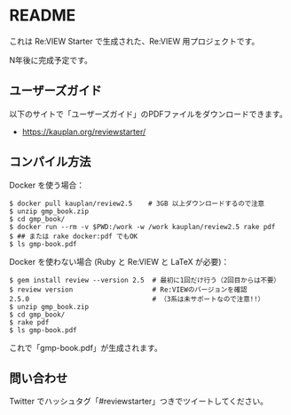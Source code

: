 # README

これは Re:VIEW Starter で生成された、Re:VIEW 用プロジェクトです。

N年後に完成予定です。


## ユーザーズガイド

以下のサイトで「ユーザーズガイド」のPDFファイルをダウンロードできます。

- https://kauplan.org/reviewstarter/


## コンパイル方法

Docker を使う場合：

```terminal
$ docker pull kauplan/review2.5    # 3GB 以上ダウンロードするので注意
$ unzip gmp_book.zip
$ cd gmp_book/
$ docker run --rm -v $PWD:/work -w /work kauplan/review2.5 rake pdf
$ ## または rake docker:pdf でもOK
$ ls gmp-book.pdf
```

Docker を使わない場合 (Ruby と Re:VIEW と LaTeX が必要)：

```terminal
$ gem install review --version 2.5  # 最初に1回だけ行う（2回目からは不要）
$ review version                    # Re:VIEWのバージョンを確認
2.5.0                               # （3系は未サポートなので注意!!）
$ unzip gmp_book.zip
$ cd gmp_book/
$ rake pdf
$ ls gmp-book.pdf
```

これで「gmp-book.pdf」が生成されます。


## 問い合わせ

Twitter でハッシュタグ「#reviewstarter」つきでツイートしてください。
